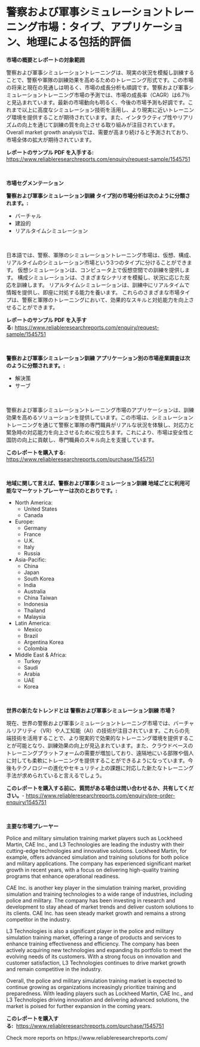 <p><h1>警察および軍事シミュレーショントレーニング市場：タイプ、アプリケーション、地理による包括的評価</h1></p><p><strong>市場の概要とレポートの対象範囲</strong></p>
<p><p>警察および軍事シミュレーショントレーニングは、現実の状況を模擬し訓練することで、警察や軍隊の訓練効果を高めるためのトレーニング形式です。この市場の将来と現在の見通しは明るく、市場の成長分析も順調です。警察および軍事シミュレーショントレーニング市場の予測では、市場の成長率（CAGR）は6.7％と見込まれています。最新の市場動向も明るく、今後の市場予測も好調です。これまで以上に高度なシミュレーション技術を活用し、より現実に近いトレーニング環境を提供することが期待されています。また、インタラクティブ性やリアリズムの向上を通じて訓練の質を向上させる取り組みが注目されています。Overall market growth analysisでは、需要が高まり続けると予測されており、市場全体の拡大が期待されています。</p></p>
<p><strong>レポートのサンプル PDF を入手する:</strong> <a href="https://www.reliableresearchreports.com/enquiry/request-sample/1545751">https://www.reliableresearchreports.com/enquiry/request-sample/1545751</a></p>
<p>&nbsp;</p>
<p><strong>市場セグメンテーション</strong></p>
<p><strong>警察および軍事シミュレーション訓練 タイプ別の市場分析は次のように分類されます。:</strong></p>
<p><ul><li>バーチャル</li><li>建設的</li><li>リアルタイムシミュレーション</li></ul></p>
<p>&nbsp;</p>
<p><p>日本語では、警察、軍隊のシミュレーショントレーニング市場は、仮想、構成、リアルタイムのシミュレーション市場という3つのタイプに分けることができます。 仮想シミュレーションは、コンピュータ上で仮想空間での訓練を提供します。 構成シミュレーションは、さまざまなシナリオを模擬し、状況に応じた反応を訓練します。 リアルタイムシミュレーションは、訓練中にリアルタイムで情報を提供し、即座に対処する能力を養います。 これらのさまざまな市場タイプは、警察と軍隊のトレーニングにおいて、効果的なスキルと対処能力を向上させることができます。</p></p>
<p><strong>レポートのサンプル PDF を入手する:</strong>&nbsp;<a href="https://www.reliableresearchreports.com/enquiry/request-sample/1545751">https://www.reliableresearchreports.com/enquiry/request-sample/1545751</a></p>
<p>&nbsp;</p>
<p><strong> 警察および軍事シミュレーション訓練 アプリケーション別の市場産業調査は次のように分類されます。:</strong></p>
<p><ul><li>解決策</li><li>サーブ</li></ul></p>
<p>&nbsp;</p>
<p><p>警察および軍事シミュレーショントレーニング市場のアプリケーションは、訓練効果を高めるソリューションを提供しています。この市場は、シミュレーショントレーニングを通じて警察と軍隊の専門職員がリアルな状況を体験し、対応力と緊急時の対応能力を向上させるために役立ちます。これにより、市場は安全性と国防の向上に貢献し、専門職員のスキル向上を支援しています。</p></p>
<p><strong>このレポートを購入する:</strong>&nbsp; <a href="https://www.reliableresearchreports.com/purchase/1545751">https://www.reliableresearchreports.com/purchase/1545751</a></p>
<p>&nbsp;</p>
<p><strong>地域に関して言えば、警察および軍事シミュレーション訓練 地域ごとに利用可能なマーケットプレーヤーは次のとおりです。:</strong></p>
<p><ul>
    <li>
        North America:
        <ul>
            <li>United States</li>
            <li>Canada</li>
        </ul>
    </li>
    <li>
        Europe:
        <ul>
            <li>Germany</li>
            <li>France</li>
            <li>U.K.</li>
            <li>Italy</li>
            <li>Russia</li>
        </ul>
    </li>
    <li>
        Asia-Pacific:
        <ul>
            <li>China</li>
            <li>Japan</li>
            <li>South Korea</li>
            <li>India</li>
            <li>Australia</li>
            <li>China Taiwan</li>
            <li>Indonesia</li>
            <li>Thailand</li>
            <li>Malaysia</li>
        </ul>
    </li>
    <li>
        Latin America:
        <ul>
            <li>Mexico</li>
            <li>Brazil</li>
            <li>Argentina Korea</li>
            <li>Colombia</li>
        </ul>
    </li>
    <li>
        Middle East & Africa:
        <ul>
            <li>Turkey</li>
            <li>Saudi</li>
            <li>Arabia</li>
            <li>UAE</li>
            <li>Korea</li>
        </ul>
    </li>
    </ul></p>
<p>&nbsp;</p>
<p><strong>世界の新たなトレンドとは 警察および軍事シミュレーション訓練 市場？</strong></p>
<p><p>現在、世界の警察および軍事シミュレーショントレーニング市場では、バーチャルリアリティ（VR）や人工知能（AI）の技術が注目されています。これらの先端技術を活用することで、より現実的で効果的なトレーニング環境を提供することが可能となり、訓練効果の向上が見込まれています。また、クラウドベースのトレーニングプラットフォームの需要が増加しており、遠隔地にいる部隊や個人に対しても柔軟にトレーニングを提供することができるようになっています。今後もテクノロジーの進化やセキュリティ上の課題に対応した新たなトレーニング手法が求められていると言えるでしょう。</p></p>
<p><strong>このレポートを購入する前に、質問がある場合は問い合わせるか、共有してください。</strong>- <a href="https://www.reliableresearchreports.com/enquiry/pre-order-enquiry/1545751">https://www.reliableresearchreports.com/enquiry/pre-order-enquiry/1545751</a></p>
<p>&nbsp;</p>
<p><strong>主要な市場プレーヤー</strong></p>
<p><p>Police and military simulation training market players such as Lockheed Martin, CAE Inc., and L3 Technologies are leading the industry with their cutting-edge technologies and innovative solutions. Lockheed Martin, for example, offers advanced simulation and training solutions for both police and military applications. The company has experienced significant market growth in recent years, with a focus on delivering high-quality training programs that enhance operational readiness.</p><p>CAE Inc. is another key player in the simulation training market, providing simulation and training technologies to a wide range of industries, including police and military. The company has been investing in research and development to stay ahead of market trends and deliver custom solutions to its clients. CAE Inc. has seen steady market growth and remains a strong competitor in the industry.</p><p>L3 Technologies is also a significant player in the police and military simulation training market, offering a range of products and services to enhance training effectiveness and efficiency. The company has been actively acquiring new technologies and expanding its portfolio to meet the evolving needs of its customers. With a strong focus on innovation and customer satisfaction, L3 Technologies continues to drive market growth and remain competitive in the industry.</p><p>Overall, the police and military simulation training market is expected to continue growing as organizations increasingly prioritize training and preparedness. With leading players such as Lockheed Martin, CAE Inc., and L3 Technologies driving innovation and delivering advanced solutions, the market is poised for further expansion in the coming years.</p></p>
<p><strong>このレポートを購入する:</strong>&nbsp;&nbsp;<a href="https://www.reliableresearchreports.com/purchase/1545751">https://www.reliableresearchreports.com/purchase/1545751</a></p>
<p>Check more reports on https://www.reliableresearchreports.com/</p>